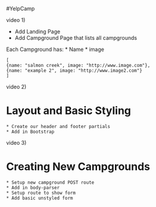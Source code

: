 #YelpCamp


video 1)

* Add Landing Page
* Add Campground Page that lists all campgrounds

Each Campground has:
    * Name
    * image

    [
    {name: "salmon creek", image: "http://www.image.com"},
    {name: "example 2", image: "http://www.image2.com"}
    ]


video 2)

# Layout and Basic Styling

    * Create our header and footer partials
    * Add in Bootstrap

video 3)

# Creating New Campgrounds

    * Setup new campground POST route
    * Add in body-parser
    * Setup route to show form
    * Add basic unstyled form


